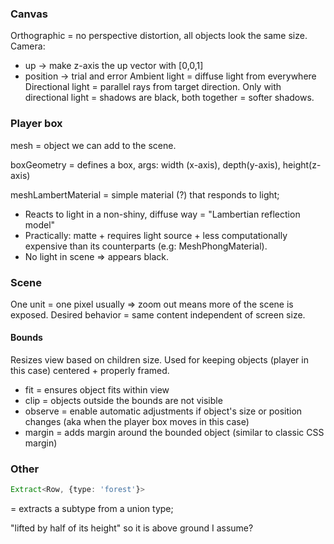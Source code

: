 ### Canvas
Orthographic = no perspective distortion, all objects look the same size.
Camera:
- up -> make z-axis the up vector with [0,0,1]
- position -> trial and error
Ambient light = diffuse light from everywhere
Directional light = parallel rays from target direction.
Only with directional light = shadows are black, both together = softer shadows.

### Player box
mesh = object we can add to the scene.

boxGeometry = defines a box, args: width (x-axis), depth(y-axis), height(z-axis)

meshLambertMaterial = simple material (?) that responds to light;
- Reacts to light in a non-shiny, diffuse way = "Lambertian reflection model"
- Practically: matte + requires light source + less computationally expensive than its counterparts (e.g: MeshPhongMaterial).
- No light in scene => appears black.

### Scene
One unit = one pixel usually => zoom out means more of the scene is exposed.
Desired behavior = same content independent of screen size.
#### Bounds
Resizes view based on children size. Used for keeping objects (player in this case) centered + properly framed.
- fit = ensures object fits within view
- clip = objects outside the bounds are not visible
- observe = enable automatic adjustments if object's size or position changes (aka when the player box moves in this case)
- margin = adds margin around the bounded object (similar to classic CSS margin)

### Other
```ts 
Extract<Row, {type: 'forest'}>
``` 
= extracts a subtype from a union type;

"lifted by half of its height" so it is above ground I assume?